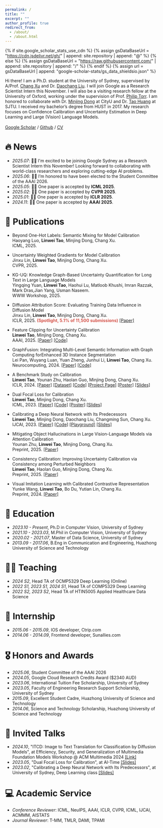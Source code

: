 ```yaml
---
permalink: /
title: ""
excerpt: ""
author_profile: true
redirect_from: 
  - /about/
  - /about.html
---
```


{% if site.google_scholar_stats_use_cdn %}
{% assign gsDataBaseUrl = "https://cdn.jsdelivr.net/gh/" | append: site.repository | append: "@" %}
{% else %}
{% assign gsDataBaseUrl = "https://raw.githubusercontent.com/" | append: site.repository | append: "/" %}
{% endif %}
{% assign url = gsDataBaseUrl | append: "google-scholar-stats/gs_data_shieldsio.json" %}

<span class='anchor' id='about-me'></span>

Hi there! I am a Ph.D. student at the University of Sydney, supervised by A/Prof. <a href="http://changxu.xyz/">Chang Xu</a> and Dr. <a href="https://daochang.site">Daochang Liu</a>. I will join Google as a Research Scientist Intern this November. I will also be a visiting research fellow at the University of Oxford, working under the supervision of Prof. <a href="https://eng.ox.ac.uk/people/philip-torr/">Philip Torr</a>. I am honored to collaborate with Dr. <a href="https://www.cs.cityu.edu.hk/~minjdong/">Minjing Dong</a> at CityU and Dr. <a href="https://taohuang.info">Tao Huang</a> at SJTU. I received my bachelor’s degree from HUST in 2017. My research focuses on Confidence Calibration and Uncertainty Estimation in Deep Learning and Large (Vision) Language Models. 
<br>
<br>
<a href="https://scholar.google.com.au/citations?user=GeNHmf4AAAAJ&hl=en">Google Scholar</a> / <a href="https://github.com/Linwei94">Github</a> / <a href="/assets/Resume.pdf" target="_blank">CV</a>

# 🔥 News
- *2025.07*: 🚀🚀 I'm excited to be joining Google Sydney as a Research Scientist Intern this November! Looking forward to collaborating with world-class researchers and exploring cutting-edge AI problems.
- *2025.06*: 🎉🎉 I’m honored to have been elected to the Student Committee of the AAAI 2026.
- *2025.05*: 🎉🎉 One paper is accepted by **ICML 2025**.
- *2025.02*: 🎉🎉 One paper is accepted by **CVPR 2025**.
- *2025.01*: 🎉🎉 One paper is accepted by **ICLR 2025**.
- *2024.11*: 🎉🎉 One paper is accepted by **AAAI 2025**.


<span class='anchor' id='publications'></span>
# 📝 Publications 

- Beyond One-Hot Labels: Semantic Mixing for Model Calibration  
  Haoyang Luo, **Linwei Tao**, Minjing Dong, Chang Xu.  
  ICML, 2025. 

- Uncertainty Weighted Gradients for Model Calibration  
  Jinxu Lin, **Linwei Tao**, Minjing Dong, Chang Xu.  
  CVPR, 2025.

- KG-UQ: Knowledge Graph-Based Uncertainty Quantification for Long Text in Large Language Models  
  Yingqing Yuan, **Linwei Tao**, Haohui Lu, Matloob Khushi, Imran Razzak, Mark Dras,Jian Yang, Usman Naseem.  
  WWW Workshop, 2025. 

- Diffusion Attribution Score: Evaluating Training Data Influence in Diffusion Model  
  Jinxu Lin, **Linwei Tao**, Minjing Dong, Chang Xu.  
  ICLR, 2025.  <strong style="color:#d4534a">(Spotlight, 5.1% of 11,500 submissions)</strong> [[Paper]](https://arxiv.org/pdf/2410.18639)

- Feature Clipping for Uncertainty Calibration  
  **Linwei Tao**, Minjing Dong, Chang Xu.  
  AAAI, 2025.
  [[Paper]](https://arxiv.org/pdf/2410.19796)
  [[Code]](https://github.com/Linwei94/AAAI2025-FeatureClipping.git)

- GraphFusion: Integrating Multi-Level Semantic Information with Graph Computing forEnhanced 3D Instance Segmentation  
  Lei Pan, Wuyang Luan, Yuan Zheng, Junhui Li, **Linwei Tao**, Chang Xu.  
  Neurocomputing, 2024.
  [[Paper]](https://www.sciencedirect.com/science/article/pii/S0925231224010580?via%3Dihub)
  [[Code]](https://github.com/3171228612/GraphFusion)

- A Benchmark Study on Calibration  
  **Linwei Tao**, Younan Zhu, Haolan Guo, Minjing Dong, Chang Xu.  
  ICLR, 2024.
[[Paper]](https://openreview.net/pdf?id=GzNhzX9kVa)
[[Dataset]](https://github.com/Linwei94/calibration-study)
[[Code]](https://github.com/Linwei94/calibration-study/tree/main/plotting)
[[Project Page]](https://www.taolinwei.com/calibration-study/)
[[Poster]](https://iclr.cc/media/PosterPDFs/ICLR%202024/19011.png?t=1713511392.4471395)
[[Slides]](https://docs.google.com/presentation/d/1v7P53fuvA5Fx5k2pP9XoRxlI046btK8L/edit?usp=share_link&ouid=106551419724531857245&rtpof=true&sd=true)

- Dual Focal Loss for Calibration  
  **Linwei Tao**, Minjing Dong, Chang Xu.  
  ICML, 2023.
[[Paper]](https://proceedings.mlr.press/v202/tao23a/tao23a.pdf)
[[Code]](https://github.com/Linwei94/DualFocalLoss)
[[Poster]](https://icml.cc/media/PosterPDFs/ICML%202023/24955.png?t=1687073089.4563115)
[[Slides]](https://drive.google.com/file/d/1ciWg70O3JSmUKU9wyMHANFL8Pfnx-HIP/view?usp=share_link)

- Calibrating a Deep Neural Network with Its Predecessors  
  **Linwei Tao**, Minjing Dong, Daochang Liu, Changming Sun, Chang Xu.  
  IJCAI, 2023.
[[Paper]](https://www.ijcai.org/proceedings/2023/0475.pdf)
[[Code]](https://github.com/Linwei94/PCS)
[[Playground]](https://colab.research.google.com/drive/1TjwzG962eyOF51zzqlWLwv3Wq-lgMHZM?usp=sharing)
[[Slides]](https://drive.google.com/file/d/1b_KyAVqdTd8Tx548_XI9PdaFh-A6vOWJ/view?usp=share_link)

- Mitigating Object Hallucinations in Large Vision-Language Models via Attention Calibration  
  Younan Zhu, **Linwei Tao**, Minjing Dong, Chang Xu.  
  Preprint, 2025. [[Paper]](https://arxiv.org/pdf/2502.01969)

- Consistency Calibration: Improving Uncertainty Calibration via Consistency among Perturbed Neighbors  
  **Linwei Tao**, Haolan Guo, Minjing Dong, Chang Xu.  
  Preprint, 2025. [[Paper]](https://arxiv.org/pdf/2410.12295)

- Visual Imitation Learning with Calibrated Contrastive Representation  
  Yunke Wang, **Linwei Tao**, Bo Du, Yutian Lin, Chang Xu.  
  Preprint, 2024. [[Paper]](https://arxiv.org/pdf/2401.11396.pdf)





<span class='anchor' id='educations'></span>
# 📖 Education

- *2023.10 - Present*, Ph.D in Computer Vision, University of Sydney
- *2021.10 - 2023.03*, M.Phil in Computer Vision, University of Sydney
- *2020.02 - 2021.07*, Master of Data Science, University of Sydney
- *2013.09 - 2017.06*, B.Eng in Communication and Engineering, Huazhong University of Science and Technology

<span class='anchor' id='teaching'></span>
# 🧑‍🏫 Teaching
- *2024 S2*, Head TA of OCMP5329 Deep Learning (Online)
- *2022 S1, 2023 S1, 2024 S1*, Head TA of COMP5329 Deep Learning
- *2022 S2, 2023 S2*, Head TA of HTIN5005 Applied Healthcare Data Science

<span class='anchor' id='internship'></span>
# 💼 Internship

- *2015.06 - 2015.09*, IOS developer, Ctrip.com
- *2014.06 - 2014.09*, Frontend developer, Sunallies.com

<span class='anchor' id='honors-awards'></span>
# 🎖 Honors and Awards

- *2025.06*, Student Committee of the AAAI 2026
- *2024.05*, Google Cloud Research Credits Award ($2340 AUD)
- *2023.06*, International Tuition Fee Scholarship, University of Sydney 
- *2023.05*, Faculty of Engineering Research Support Scholarship, University of Sydney 
- *2015.09*, Excellent Student Cadre, Huazhong University of Science and Technology
- *2014.06*, Science and Technology Scholarship, Huazhong University of Science and Technology

<span class='anchor' id='invited-talks'></span>
# 💬 Invited Talks

- *2024.10*, "ITCD: Image to Text Translation for Classification by Diffusion Models", at Efficiency, Security, and Generalization of Multimedia Foundation Models Workshop @ ACM Multimedia 2024 [[Link]](https://esgmfm.site)
- *2023.05*, "Dual Focal Loss for Calibration", at AI-Time [[Slides]](https://drive.google.com/file/d/1M9tilEwUivW6cQXsy63O21jmIISugAtk/view?usp=share_link)
- *2023.02*, "Calibrating a Deep Neural Network with Its Predecessors", at University of Sydney, Deep Learning class [[Slides]](https://drive.google.com/file/d/1b_KyAVqdTd8Tx548_XI9PdaFh-A6vOWJ/view?usp=share_link)

<span class='anchor' id='academic-service'></span>
# 💻 Academic Service

- *Conference Reviewer*: ICML, NeuIPS, AAAI, ICLR, CVPR, ICML, IJCAI, ACMMM, AISTATS
- *Journal Reviewer*: T-MM, TMLR, DAMI, TPAMI

<!--- 
<span class='anchor' id='my-cats'></span>
# 🐱 My Cats

<img src="/images/water.jpg" width="300"><br>
<img src="/images/melon.jpg" width="300"><br>
<img src="/images/juice.jpg" width="300"><br>
 --->
